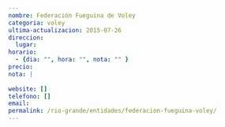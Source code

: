 ```yaml
---
nombre: Federación Fueguina de Voley
categoria: voley
ultima-actualizacion: 2015-07-26
direccion: 
  lugar: 
horario: 
  - {dia: "", hora: "", nota: "" }
precio: 
nota: | 
  
website: []
telefono: []
email: 
permalink: /rio-grande/entidades/federacion-fueguina-voley/
---
```



